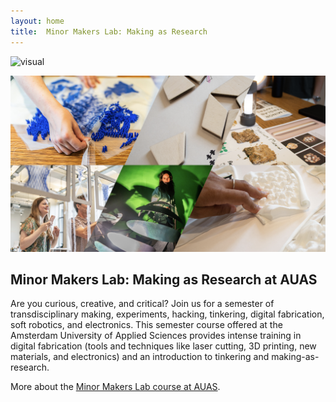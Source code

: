 ```yaml
---
layout: home
title:  Minor Makers Lab: Making as Research
---
```


<img src= "./assets/critialmaking3dweek_pixelated.jpg" alt="visual" width="600"/>

![Minor Makers Lab](assets/imgs/2023_MML_titleImage.png)



## Minor Makers Lab: Making as Research at AUAS

Are you curious, creative, and critical? 
Join us for a semester of transdisciplinary making, experiments, hacking, tinkering, digital fabrication, soft robotics, and electronics. This semester course offered at the Amsterdam University of Applied Sciences provides intense training in digital fabrication (tools and techniques like laser cutting, 3D printing, new materials, and electronics) and an introduction to tinkering and making-as-research.

More about the [Minor Makers Lab course at AUAS](./about.md).

